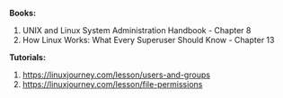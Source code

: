 **Books:**
1. UNIX and Linux System Administration Handbook - Chapter 8
2. How Linux Works: What Every Superuser Should Know - Chapter 13

**Tutorials:**
1. https://linuxjourney.com/lesson/users-and-groups
2. https://linuxjourney.com/lesson/file-permissions
